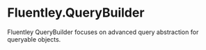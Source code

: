 # Fluentley.QueryBuilder
Fluentley QueryBuilder focuses on advanced query abstraction for queryable objects.
